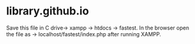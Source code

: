 # library.github.io
Save this file in C drive-> xampp -> htdocs -> fastest. In the browser open the file as -> localhost/fastest/index.php after running XAMPP.
